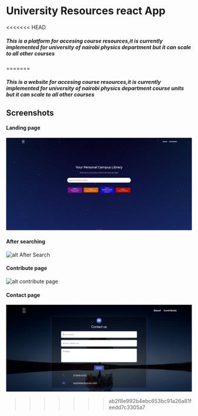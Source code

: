 # University Resources react App
<<<<<<< HEAD
##### This is a platform for accesing course resources,it is currently implemented for university of nairobi physics department but it can scale to all other courses
=======
##### This is a website for accesing course resources,it is currently implemented for university of nairobi physics department course units but it can scale to all other courses
## Screenshots

#### Landing page
![alt landing page](src/screenshots/landing.png "landing page")
#### After searching
![alt After Search](src/screenshots/after-search.png " after-searching")
#### Contribute page
![alt contribute page](src/screenshots/contribute.png "contribute")
#### Contact page
![alt upload page](src/screenshots/contact.png " upload page")
>>>>>>> ab2f8e992b4ebc653bc91a26a81feedd7c3305a7
